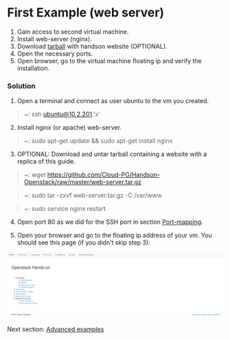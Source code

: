 First Example (web server)<a name="web-server"></a>
=========

1. Gain access to second virtual machine.
2. Install web-server (nginx).
3. Download [tarball](https://github.com/Cloud-PG/Handson-Openstack/raw/master/web-server.tar.gz) with handson website (OPTIONAL).
4. Open the necessary ports.
5. Open browser, go to the virtual machine floating ip and verify the installation.

### Solution

1. Open a terminal and connect as user ubuntu to the vm you created.
  > ~: ssh ubuntu@10.2.201.'x'

2. Install nginx (or apache) web-server.
  > ~: sudo apt-get update && sudo apt-get install nginx

3. OPTIONAL: Download and untar tarball containing a website with a replica of this guide.
  > ~: wget https://github.com/Cloud-PG/Handson-Openstack/raw/master/web-server.tar.gz

  > ~: sudo tar -zxvf web-server.tar.gz -C /var/www

  > ~: sudo service nginx restart

4. Open port 80 as we did for the SSH port in section [Port-mapping](Port-mapping.md).

5. Open your browser and go to the floating ip address of your vm. You should see this page (if you didn't skip step 3):

  ![](https://raw.githubusercontent.com/Cloud-PG/Handson-Openstack/master/img/Web-server.png)

Next section: [Advanced examples](Advanced-examples.md)
